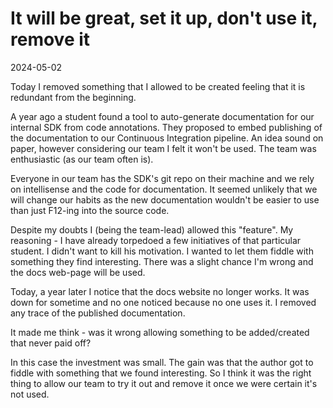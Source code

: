 # It will be great, set it up, don't use it, remove it

2024-05-02

Today I removed something that I allowed to be created feeling that it is redundant from the beginning.

A year ago a student found a tool to auto-generate documentation for our internal SDK from code annotations. They proposed to embed publishing of the documentation to our Continuous Integration pipeline. An idea sound on paper, however considering our team I felt it won't be used. The team was enthusiastic (as our team often is).

Everyone in our team has the SDK's git repo on their machine and we rely on intellisense and the code for documentation. It seemed unlikely that we will change our habits as the new documentation wouldn't be easier to use than just F12-ing into the source code.

Despite my doubts I (being the team-lead) allowed this "feature". My reasoning - I have already torpedoed a few initiatives of that particular student. I didn't want to kill his motivation. I wanted to let them fiddle with something they find interesting. There was a slight chance I'm wrong and the docs web-page will be used.

Today, a year later I notice that the docs website no longer works. It was down for sometime and no one noticed because no one uses it. I removed any trace of the published documentation.

It made me think - was it wrong allowing something to be added/created that never paid off?

In this case the investment was small. The gain was that the author got to fiddle with something that we found interesting. So I think it was the right thing to allow our team to try it out and remove it once we were certain it's not used.
